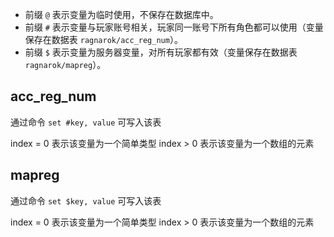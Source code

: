 - 前缀 `@` 表示变量为临时使用，不保存在数据库中。
- 前缀 `#` 表示变量与玩家账号相关，玩家同一账号下所有角色都可以使用（变量保存在数据表 `ragnarok/acc_reg_num`）。
- 前缀 `$` 表示变量为服务器变量，对所有玩家都有效（变量保存在数据表 `ragnarok/mapreg`）。


## acc_reg_num

通过命令 `set #key, value` 可写入该表

index = 0 表示该变量为一个简单类型
index > 0 表示该变量为一个数组的元素

## mapreg


通过命令 `set $key, value` 可写入该表

index = 0 表示该变量为一个简单类型
index > 0 表示该变量为一个数组的元素